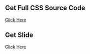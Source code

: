 ## Get Full CSS Source Code

[Click Here](https://mega.nz/folder/MeNikQxI#RhrF-_lvd_FhIIIvV59Vjw)

## Get Slide

[Click Here](https://mega.nz/folder/wSVWBTZb#J5rDU2O2ZObL7WiseheUKg)
